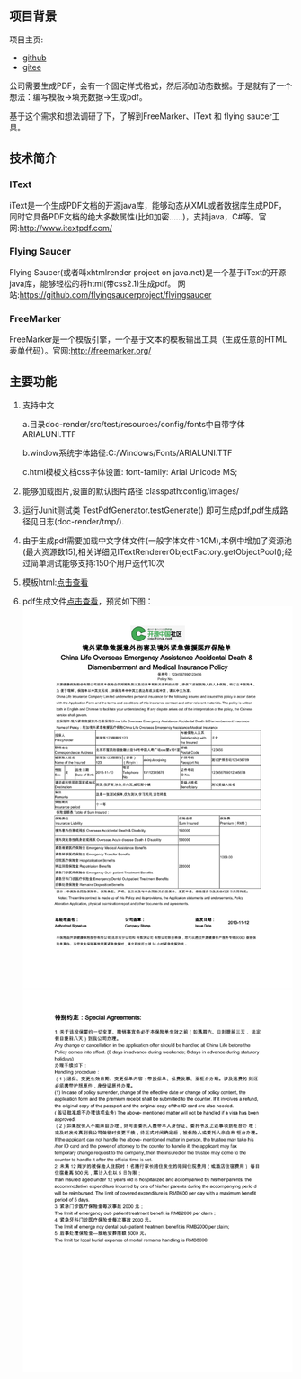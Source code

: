 
## 项目背景
项目主页: 
- [github](https://github.com/lemonzone2010/doc-render)
- [gitee](http://git.oschina.net/lemonzone2010/doc-render)

公司需要生成PDF，会有一个固定样式格式，然后添加动态数据。于是就有了一个想法：编写模板->填充数据->生成pdf。

基于这个需求和想法调研了下，了解到FreeMarker、IText 和 flying saucer工具。


## 技术简介
### IText
iText是一个生成PDF文档的开源java库，能够动态从XML或者数据库生成PDF，同时它具备PDF文档的绝大多数属性(比如加密……)，支持java，C#等。官网:http://www.itextpdf.com/

### Flying Saucer
Flying Saucer(或者叫xhtmlrender project on java.net)是一个基于iText的开源java库，能够轻松的将html(带css2.1)生成pdf。 网站:https://github.com/flyingsaucerproject/flyingsaucer

### FreeMarker
FreeMarker是一个模版引擎，一个基于文本的模板输出工具（生成任意的HTML表单代码）。官网:http://freemarker.org/


## 主要功能

1. 支持中文

    a.目录doc-render/src/test/resources/config/fonts中自带字体ARIALUNI.TTF

    b.window系统字体路径:C:/Windows/Fonts/ARIALUNI.TTF

    c.html模板文档css字体设置: font-family: Arial Unicode MS;

2. 能够加载图片,设置的默认图片路径 classpath:config/images/

3. 运行Junit测试类 TestPdfGenerator.testGenerate() 即可生成pdf,pdf生成路径见日志(doc-render/tmp/).

4. 由于生成pdf需要加载中文字体文件(一般字体文件>10M),本例中增加了资源池(最大资源数15),相关详细见ITextRendererObjectFactory.getObjectPool();经过简单测试能够支持:150个用户迭代10次

5. 模板html:[点击查看](doc-render/src/test/resources/config/templates/overseaAssistance.html)

6. pdf生成文件[点击查看](doc-render/tmp/1549647421978.pdf)，预览如下图：
![](doc-render/tmp/1549647421978-1.jpg)
![](doc-render/tmp/1549647421978-2.jpg)


